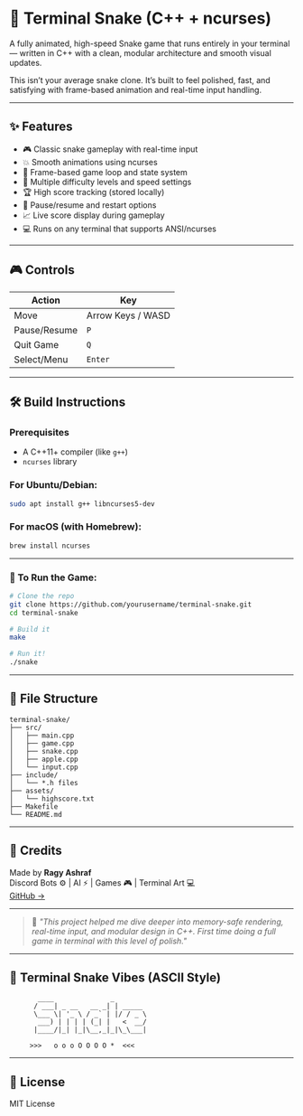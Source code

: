 
# 🐍 Terminal Snake (C++ + ncurses)

A fully animated, high-speed Snake game that runs entirely in your terminal — written in C++ with a clean, modular architecture and smooth visual updates.

This isn’t your average snake clone. It’s built to feel polished, fast, and satisfying with frame-based animation and real-time input handling.


---

## ✨ Features

- 🎮 Classic snake gameplay with real-time input
- 💥 Smooth animations using ncurses
- 🧠 Frame-based game loop and state system
- 🎯 Multiple difficulty levels and speed settings
- 🏆 High score tracking (stored locally)
- 🔄 Pause/resume and restart options
- 📈 Live score display during gameplay
- 💻 Runs on any terminal that supports ANSI/ncurses

---

## 🎮 Controls

| Action          | Key            |
|----------------|----------------|
| Move           | Arrow Keys / WASD |
| Pause/Resume   | `P`            |
| Quit Game      | `Q`            |
| Select/Menu    | `Enter`        |

---

## 🛠️ Build Instructions

### Prerequisites

- A C++11+ compiler (like `g++`)
- `ncurses` library

### For Ubuntu/Debian:

```bash
sudo apt install g++ libncurses5-dev
```

### For macOS (with Homebrew):

```bash
brew install ncurses
```

---

### 🚀 To Run the Game:

```bash
# Clone the repo
git clone https://github.com/yourusername/terminal-snake.git
cd terminal-snake

# Build it
make

# Run it!
./snake
```

---

## 📂 File Structure

```
terminal-snake/
├── src/
│   ├── main.cpp
│   ├── game.cpp
│   ├── snake.cpp
│   ├── apple.cpp
│   └── input.cpp
├── include/
│   └── *.h files
├── assets/
│   └── highscore.txt
├── Makefile
└── README.md
```

---

## 🔧 Credits

Made by **Ragy Ashraf**  
Discord Bots ⚙️ | AI ⚡ | Games 🎮 | Terminal Art 💻  
[GitHub →](https://github.com/ragyashraf)

---

> 🧠 _"This project helped me dive deeper into memory-safe rendering, real-time input, and modular design in C++. First time doing a full game in terminal with this level of polish."_  

---

## 🐍 Terminal Snake Vibes (ASCII Style)

```
       ____              _        
      / ___| _ __   __ _| | _____ 
      \___ \| '_ \ / _` | |/ / _ \
       ___) | | | | (_| |   <  __/
      |____/|_| |_|\__,_|_|\_\___|
              
     >>>   o o o O O O O *  <<<

```

---

## 🪪 License

MIT License
